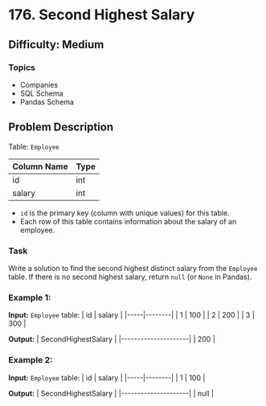 # 176. Second Highest Salary

## Difficulty: Medium

### Topics

- Companies
- SQL Schema
- Pandas Schema

## Problem Description

Table: `Employee`

| Column Name | Type |
| ----------- | ---- |
| id          | int  |
| salary      | int  |

- `id` is the primary key (column with unique values) for this table.
- Each row of this table contains information about the salary of an employee.

### Task

Write a solution to find the second highest distinct salary from the `Employee` table. If there is no second highest salary, return `null` (or `None` in Pandas).

### Example 1:

**Input:**
`Employee` table:
| id | salary |
|-----|--------|
| 1 | 100 |
| 2 | 200 |
| 3 | 300 |

**Output:**
| SecondHighestSalary |
|---------------------|
| 200 |

### Example 2:

**Input:**
`Employee` table:
| id | salary |
|-----|--------|
| 1 | 100 |

**Output:**
| SecondHighestSalary |
|---------------------|
| null |
